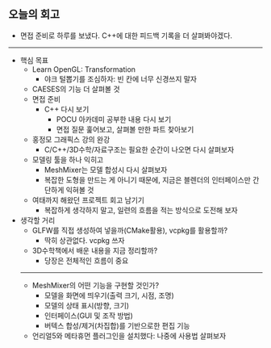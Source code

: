 ## 오늘의 회고
- 면접 준비로 하루를 보냈다. C++에 대한 피드백 기록을 더 살펴봐야겠다.
---
- 핵심 목표
    - Learn OpenGL: Transformation
        - 야크 털뽑기를 조심하자: 빈 칸에 너무 신경쓰지 말자
    - CAESES의 기능 더 살펴볼 것
    - 면접 준비
        - C++ 다시 보기
            - POCU 아카데미 공부한 내용 다시 보기
            - 면접 질문 훑어보고, 살펴볼 만한 파트 찾아보기
    - 홍정모 그래픽스 강의 완강
        - C/C++/3D수학/자료구조는 필요한 순간이 나오면 다시 살펴보자
    - 모델링 툴을 하나 익히고
        - MeshMixer는 모델 합성시 다시 살펴보자
        - 복잡한 도형을 만드는 게 아니기 때문에, 지금은 블렌더의 인터페이스만 간단하게 익혀볼 것
    - 여태까지 해왔던 프로젝트 회고 남기기
        - 복잡하게 생각하지 말고, 일련의 흐름을 적는 방식으로 도전해 보자
- 생각할 거리
    - GLFW를 직접 생성하여 넣을까(CMake활용), vcpkg를 활용할까?
        - 딱히 상관없다. vcpkg 쓰자
    - 3D수학책에서 배운 내용을 지금 정리할까?
        - 당장은 전체적인 흐름이 중요
    ---
    - MeshMixer의 어떤 기능을 구현할 것인가?
        - 모델을 화면에 띄우기(출력 크기, 시점, 조명)
        - 모델의 상태 표시(방향, 크기)
        - 인터페이스(GUI 및 조작 방법)
        - 버텍스 합성/제거(차집합)를 기반으로한 편집 기능
    - 언리얼5와 메타휴먼 플러그인을 설치했다: 나중에 사용법 살펴보자
